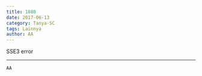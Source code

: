 ```yaml
---
title: 1880
date: 2017-06-13
category: Tanya-SC
tags: Lainnya
author: AA
---
```


SSE3 error

---



`AA`
